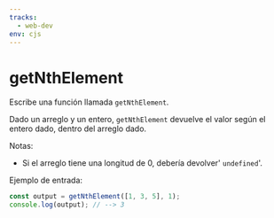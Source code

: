 ```yaml
---
tracks:
  - web-dev
env: cjs
---
```


# getNthElement

Escribe una función llamada `getNthElement`.

Dado un arreglo y un entero, `getNthElement` devuelve el valor según el entero
dado, dentro del arreglo dado.

Notas:

- Si el arreglo tiene una longitud de 0, debería devolver' `undefined`'.

Ejemplo de entrada:

```js
const output = getNthElement([1, 3, 5], 1);
console.log(output); // --> 3
```
